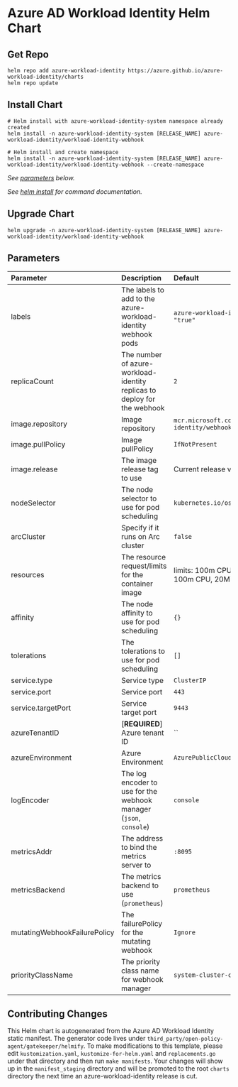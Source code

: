 # Azure AD Workload Identity Helm Chart

## Get Repo

```console
helm repo add azure-workload-identity https://azure.github.io/azure-workload-identity/charts
helm repo update
```

## Install Chart

```console
# Helm install with azure-workload-identity-system namespace already created
helm install -n azure-workload-identity-system [RELEASE_NAME] azure-workload-identity/workload-identity-webhook

# Helm install and create namespace
helm install -n azure-workload-identity-system [RELEASE_NAME] azure-workload-identity/workload-identity-webhook --create-namespace
```

_See [parameters](#parameters) below._

_See [helm install](https://helm.sh/docs/helm/helm_install/) for command documentation._

## Upgrade Chart

```console
helm upgrade -n azure-workload-identity-system [RELEASE_NAME] azure-workload-identity/workload-identity-webhook
```

## Parameters

| Parameter                    | Description                                                              | Default                                                 |
| :--------------------------- | :----------------------------------------------------------------------- | :------------------------------------------------------ |
| labels                       | The labels to add to the azure-workload-identity webhook pods            | `azure-workload-identity.io/system: "true"`             |
| replicaCount                 | The number of azure-workload-identity replicas to deploy for the webhook | `2`                                                     |
| image.repository             | Image repository                                                         | `mcr.microsoft.com/oss/azure/workload-identity/webhook` |
| image.pullPolicy             | Image pullPolicy                                                         | `IfNotPresent`                                          |
| image.release                | The image release tag to use                                             | Current release version: `v0.12.0`                      |
| nodeSelector                 | The node selector to use for pod scheduling                              | `kubernetes.io/os: linux`                               |
| arcCluster                   | Specify if it runs on Arc cluster                                        | `false`                                                 |
| resources                    | The resource request/limits for the container image                      | limits: 100m CPU, 30Mi, requests: 100m CPU, 20Mi        |
| affinity                     | The node affinity to use for pod scheduling                              | `{}`                                                    |
| tolerations                  | The tolerations to use for pod scheduling                                | `[]`                                                    |
| service.type                 | Service type                                                             | `ClusterIP`                                             |
| service.port                 | Service port                                                             | `443`                                                   |
| service.targetPort           | Service target port                                                      | `9443`                                                  |
| azureTenantID                | [**REQUIRED**] Azure tenant ID                                           | ``                                                      |
| azureEnvironment             | Azure Environment                                                        | `AzurePublicCloud`                                      |
| logEncoder                   | The log encoder to use for the webhook manager (`json`, `console`)       | `console`                                               |
| metricsAddr                  | The address to bind the metrics server to                                | `:8095`                                                 |
| metricsBackend               | The metrics backend to use (`prometheus`)                                | `prometheus`                                            |
| mutatingWebhookFailurePolicy | The failurePolicy for the mutating webhook                               | `Ignore`                                                |
| priorityClassName            | The priority class name for webhook manager                              | `system-cluster-critical`                               |

## Contributing Changes

This Helm chart is autogenerated from the Azure AD Workload Identity static manifest. The generator code lives under `third_party/open-policy-agent/gatekeeper/helmify`. To make modifications to this template, please edit `kustomization.yaml`, `kustomize-for-helm.yaml` and `replacements.go` under that directory and then run `make manifests`. Your changes will show up in the `manifest_staging` directory and will be promoted to the root `charts` directory the next time an azure-workload-identity release is cut.
